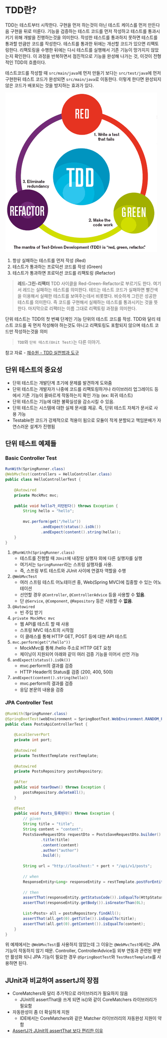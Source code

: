 # TDD란?
TDD는 테스트부터 시작한다.
구현을 먼저 하는것이 아닌 테스트 케이스를 먼저 만든다음 구현을 뒤로 미룬다.
기능을 검증하는 테스트 코드를 먼저 작성하고 테스트를 통과시키기 위해 개발을 진행하는것을 의미한다.
작성한 테스트를 통과하지 못하면 테스트를 통과할 만큼만 코드를 작성한다.
테스트를 통과한 뒤에는 개선할 코드가 있으면 리팩토링한다.
리팩토링을 수행한 뒤에는 다시 테스트를 실행해서 기존 기능이 망가지지 않았는지 확인한다.
이 과정을 반복하면서 점진적으로 기능을 완성해 나가는 것, 이것이 전형적인 TDD의 흐름이다.

테스트코드를 작성할 때 `src/main/java`에 먼저 만들기 보다는 `src/test/java`에 먼저 구현한뒤 테스트 코드가 완성되면 `src/main/java`로 이동한다. 이렇게 한다면 완성되지 않은 코드가 배포되는 것을 방지하는 효과가 있다.

![tdd-cycle](../asset/Test/tdd-cycle.png)
1. 항상 실패하는 테스트를 먼저 작성 (Red)
2. 테스트가 통과하는 프로덕션 코드를 작성 (Green)
3. 테스트가 통과하면 프로덕션 코드를 리팩토링 (Refactor)

> **레드-그린-리팩터**
> TDD 사이클을 Red-Green-Refactor로 부르기도 한다.
> 여기서 레드는 실패하는 테스트를 의미한다. 테드는 테스트 코드가 실패하면 빨간색을 이용해서 실패한 테스트를 보여주는데서 비롯했다.
> 비슷하게 그린은 성공한 테스트를 의미한다. 즉 코드를 구현해서 실패하는 테스트를 통과시키는 것을 뜻한다.
> 마지막으로 리팩터는 이름 그대로 리팩토링 과정을 의미한다.

단위 테스트는 TDD의 첫 번째 단계인 기능 단위의 테스트 코드를 작성.
TDD와 달리 테스트 코드를 꼭 먼저 작성해야 하는것도 아니고 리팩토링도 포함되지 않으며 테스트 코드만 작성하는것을 의미

> `TDD`와 `단위 테스트(Unit Test)`는 다른 이야기.

참고 자료 - [채수원 - TDD 실천법과 도구](https://repo.yona.io/doortts/blog/issue/1)

## 단위 테스트의 중요성
- 단위 테스트는 개발단계 초기에 문제를 발견하게 도와줌
- 단위 테스트는 개발자가 나중에 코드를 리팩토링하거나 라이브러리 업그레이드 등에서 기존 기능이 올바르게 작동하는지 확인 가능 (ex: 회귀 테스트)
- 단위 테스트는 기능에 대한 불확실성을 감소시킬 수 있음.
- 단위 테스트는 시스템에 대한 실제 문서를 제공. 즉, 단위 테스트 자체가 문서로 사용 가능
- Testable한 코드가 강제적으로 적용이 됨으로 모듈이 작게 분할되고 책임분배가 자연스러운 설계가 진행됨

## 단위 테스트 예제들

### Basic Controller Test
```java
RunWith(SpringRunner.class)
@WebMvcTest(controllers = HelloController.class)
public class HelloControllerTest {
    
    @Autowired
    private MockMvc mvc;
    
    public void hello가_리턴된다() throws Exception {
        String hello = "hello";
        
        mvc.perform(get("/hello"))
                .andExpect(status().isOk())
                .andExpect(content().string(hello));
    }
}
```
1. `@RunWith(SpringRunner.class)`
	- 테스트를 진행할 때 `JUnit`에 내장된 실행자 외에 다른 실행자를 실행
	- 여기서는 `SpringRunner`라는 스프링 실행자를 사용.
	- 즉, 스프링 부트 테스트와 JUnit 사이에 연결자 역할을 수행
2. `@WebMvcTest`
	- 여러 스프링 테스트 어노테이션 중, Web(Spring MVC)에 집중할 수 있는 어노테이션
	- 선언할 경우 `@Controller`, `@ControllerAdvice` 등을 사용할 수 **있음**.
	- 단 `@Service`, `@Component`, `@Repository` 등은 사용할 수 **없음**.
3. `@Autowired`
	- 빈 주입 받기
4. `private MockMvc mvc`
	- 웹 API를 테스트 할 때 사용
	- 스프링 MVC 테스트의 시작점
	- 이 클래스를 통해 HTTP GET, POST 등에 대한 API 테스트
5. `mvc.perform(get("/hello"))`
	- MockMvc를 통해 /hello 주소로 HTTP GET 요청
	- 체이닝이 지원되어 아래와 같이 여러 검증 기능을 이어서 선언 가능
6. `andExpect(status().isOk())`
	- mvc.perform의 결과를 검증
	- HTTP Header의 Status를 검증 (200, 400, 500)
7. `andExpect(content().string(hello))`
	- mvc.perform의 결과를 검증
	- 응답 본문의 내용을 검증

### JPA Controller Test
``` java
@RunWith(SpringRunner.class)
@SpringBootTest(webEnvironment = SpringBootTest.WebEnvironment.RANDOM_PORT)
public class PostsApiControllerTest {

    @LocalServerPort
    private int port;

    @Autowired
    private TestRestTemplate restTemplate;

    @Autowired
    private PostsRepository postsRepository;

    @After
    public void tearDown() throws Exception {
        postsRepository.deleteAll();
    }

    @Test
    public void Posts_등록된다() throws Exception {
        // given
        String title = "title";
        String content = "content";
        PostsSaveRequestDto requestDto = PostsSaveRequestDto.builder()
                .title(title)
                .content(content)
                .author("author")
                .build();

        String url = "http://localhost:" + port + "/api/v1/posts";

        // when
        ResponseEntity<Long> responseEntity = restTemplate.postForEntity(url, requestDto, Long.class);

        // then
        assertThat(responseEntity.getStatusCode()).isEqualTo(HttpStatus.OK);
        assertThat(responseEntity.getBody()).isGreaterThan(0L);

        List<Posts> all = postsRepository.findAll();
        assertThat(all.get(0).getTitle()).isEqualTo(title);
        assertThat(all.get(0).getContent()).isEqualTo(content);
    }
}
```
위 예제에서는 `@WebMvcTest`를 사용하지 않았는데 그 이유는 `@WebMvcTest`에서는 JPA 기능이 작동하지 않기 때문. Controller, ControllerAdvice등 외부 연동과 관련된 부분만 활성화 되니 JPA 기능이 필요한 경우 `@SpringBootTest`와 `TestRestTemplate`를 사용하면 된다.


## JUnit과 비교하여 assertJ의 장점
- CoreMatchers와 달리 추가적으로 라이브러리가 필요하지 않음
	- JUnit의 assertThat을 쓰게 되면 is()와 같이 CoreMatchers 라이브러리가 필요함
- 자동완성이 좀 더 확실하게 지원
	- IDE에서는 CoreMatchers와 같은 Matcher 라이브러리의 자동완성 지원이 약함
- [AssertJ가 JUnit의 assertThat 보다 편리한 이유](https://www.youtube.com/watch?v=zLx_fI24UXM)
